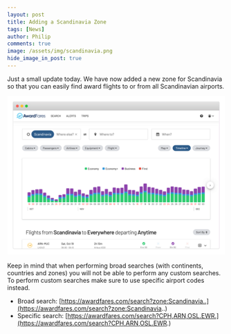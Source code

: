 ```yaml
---
layout: post
title: Adding a Scandinavia Zone
tags: [News]
author: Philip
comments: true
image: /assets/img/scandinavia.png
hide_image_in_post: true
---
```


Just a small update today. We have now added a new zone for Scandinavia so that you can easily find award flights to or from all Scandinavian airports.

[<img src="/assets/img/scandinavia.png" class="" />](https://awardfares.com/search?zone:Scandinavia..)

Keep in mind that when performing broad searches (with continents, countries and zones) you will not be able to perform any custom searches. To perform custom searches make sure to use specific airport codes instead.

* Broad search: [https://awardfares.com/search?zone:Scandinavia..](https://awardfares.com/search?zone:Scandinavia..)
* Specific search: [https://awardfares.com/search?CPH,ARN,OSL.EWR.](https://awardfares.com/search?CPH,ARN,OSL.EWR.)
